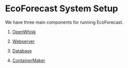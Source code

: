 # EcoForecast System Setup

We have three main components for running EcoForecast. 

1. [OpenWhisk](/SetupOpenWhisk.md)

2. [Webserver](/webserver/README.md)

3. [Database](/webserver/setup.md)

4. [ContainerMaker](/webserver/setupCM.md)
